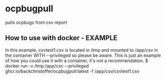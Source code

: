 # ocpbugpull

pulls ocpbugs from csv report

## How to use with docker - EXAMPLE
In this example, csvtest1.csv is located in /tmp and mounted to /app/csv in the container WITH --privileged so please be aware. This is just an example of how you could use it with a container, it's not a recommendation. 
$ docker run -v /tmp:/app/csv --privileged ghcr.io/backchristoffer/ocpbugpull:latest -f /app/csv/csvtest1.csv
